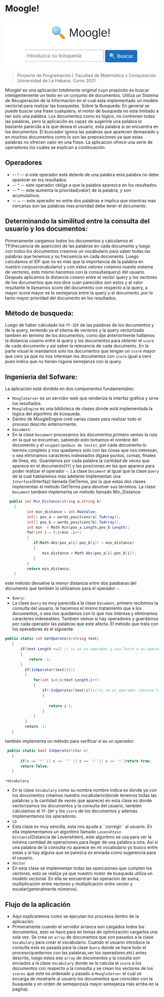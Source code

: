 # Moogle!

![](moogle.png)

> Proyecto de Programación I. Facultad de Matemática y Computación. Universidad de La Habana. Curso 2021.

Moogle! es una aplicación *totalmente original* cuyo propósito es buscar inteligentemente un texto en un conjunto de documentos.
Utiliza un Sistema de Recuperación de la Información en el cual esta implementado un modelo vectorial para realizar las busquedas.
Sobre la Busqueda:
En general se puede buscar una frase cualquiera, el motor de busqueda no esta limitado a tan solo una palabra. Los documentos como es lógico,
no contienen todas las palabras, pero la aplicación es capaz de sugerirle una palabra lo bastante parecida a la que desea el usuario, 
esta palabra si se encuentra en los documentos. El buscador ignora las palabras que aparecen demasiado y en muchos documentos como lo 
son las preposiciones ya que estas palabras no ofrecen valor en una frase. La aplicacion ofrece una serie de operadores los cuales se explican 
a continuación:
## Operadores
- -- ! -- si este operador está delante de una palabra esta palabra no debe aparecer en los resultados.
- -- ^ -- este operador obliga a que la palabra aparezca en los resultados.
- -- * -- este aumenta la prioridad(valor) de la palabra, y son acumulativos.
- -- ~ -- este operador es entre dos palabras e implica que mientras mas cercanas son las palabras mas prioridad debe tener el documento.

## Determinando la similitud entre la consulta del usuario y los documentos:
Primeramente cargamos todos los documentos y calculamos el TF(frecuencia de aparición) de las palabras en cada documento y luego con 
todos los documentos creamos un vocabulario para saber todas las palabras que tenemos y su frecuencia en cada documento. Luego 
calculamos el IDF que no es más que la importancia de la palabra en nuestro corpus(vocabulario) y con estos valores creamos 
nuesto sistema de vectores, esto mismo hacemos con la consulta(query) del usuario. Después aplicamos la distancia coseno entre 
el vector query y los vectores de los documentos que nos dice cuán parecidos son estos y al valor resultante le llamamos score del documento
con respecto a la query, a mayor score mayor es la semejanza entre la query y el documento ,por lo tanto mayor prioridad del documento en los resultados. 

## Método de busqueda:
Luego de haber calculado los `TF-IDF` de las palabras de los documentos y de la query, teniendo ya el sitema de vectores y la query vectorizada 
también en termino de los documentos, como dije anteriormente hallamos la distancia coseno entre la query y los documentos para obtener el `score` 
de cada documento y así saber la relevancia de cada documento. En la parte visual le mandamos solo los documentos que tengan un `score` mayor que 
cero ya que no nos interesan los documentos con `score` igual a cero pues indica que no tienen niguna semejanza con la query.


## Ingenieria del Sofware:
La aplicación está dividida en dos componentes fundamentales:

- `MoogleServer` es un servidor web que renderiza la interfaz gráfica y sirve los resultados.
- `MoogleEngine` es una biblioteca de clases donde está implementada la lógica del algoritmo de búsqueda.
- Dentro de MoogleEngine creé varias clases para realizar todo el proceso descrito anteriormente.
- `Document`:
- En la clase `Document` procesamos los documentos,primero vemos la ruta en la que se encuntran, sabiendo esto tomamos el nombre del documento y el `snippet(pedazo de texto)`, por cada documento lo leemos completo y nos quedamos solo con las cosas que nos interesan, o sea eliminamos caracteres indeseados digase puntos, comas, finales de línea, etc. Guardamos por cada palabra la cantidad de veces que aparece en el documento(`TF`) y las posiciones en las que aparece para poder realizar el operador `~`. La clase `Document` al igual que la clase `Query` de la cual hablaremos más adelante implementan una `Interface`(Interfaz) llamada GetTerms, por lo que estas dos clases implementan el método GetTerms para devolver sus términos. La clase `Document` tambien implementa un método llamado Min_Distance:
```cs  
  public int Min_Distance(string a,string b)
    {
          int min_distance = int.MaxValue;
          int[] pos_a = words_positions[a].ToArray();
          int[] pos_b = words_positions[b].ToArray();
          int min  = Math.Min(pos_a.Length,pos_b.Length);
          for(int i = 0;i<min ;i++)
          {
             if(Math.Abs(pos_a[i]-pos_b[i]) < min_distance)
             {
                 min_distance = Math.Abs(pos_a[i]-pos_b[i]);
             }
          }
          return min_distance;
    }
``` 
este método devuelve la menor distancia entre dos palabaras del documento que también lo utilizamos para el operador `~`.
- `Query`:
- La clase `Query` es muy parecida a la clase `Document`, primero recibimos la consulta del usuario, le hacemos el mismo tratamiento que a los documentos, o sea nos quedamos con lo que nos interesa y eliminamos caracteres indeseables. Tambien vemos si hay operadores y guardamos por cada operador las palabras que este afecta. El método que trata con los operadores es el siguiente:
 ```cs
 public static int GetOperators(string text)
    {
        if(text.Length <=2) // si es un operador y una letra o un operador vacio es absurdo
        {
            return -1;
        }
          if(IsOperator(text[0]))
          {
              for(int i=0;i<text.Length;i++)
              {
                  if(!IsOperator(text[i]))//si no es operador retorna la posicion anterior
                  {

                     return i-1;
                  }
              }
          }  
          return -1;
    }
 ```
 también implementa un método para verificar si es un operador:
 ```cs
  public static bool IsOperator(char c)
    {
        if(c == '*' || c == '^' || c == '!' || c == '~')return true;
        return false;
    }
 ```
 -`Vocabulary`
 - En la clase `Vocabulary` como su nombre nombre indica es donde ya con los documentos creamos nuestro vocabulario(donde tenemos todas las palabras y la cantidad de veces que aparece) en esta clase es donde vectorizamos los documentos y la consulta del usuario, también calculamos el `TF-IDF` y los `score` de los documentos y además implementamos los operadores.
 - `LD`
 - Esta clase es muy sencilla, esta nos ayuda a ¨corregir¨ al usuario. En ella implementamos un algoritmo llamado `Levenshtein Distance`(Distancia de Levenshtein), este algoritmo se usa para ver la mínima cantidad de operaciones para llegar de una palabra a otra. Así si una palabra de la consulta no aparece en mi vocabulario yo busco entre estas y si hay alguna que se parezca es enviada como sugerencia para el usuario.
 - `Vector`
 - En esta clase se implementan todas las opercaiones que cumplen los vectores, esto se realiza ya que nuestro motor de busqueda utiliza un modelo vectorial. En ella se encuentran las operacion de suma, multiplicación entre vectores y multiplicación entre vector y escalar(generalmente números).

## Flujo de la aplicación
- Aqui explicaremos como se ejecutan los procesos dentro de la aplicación:
-  Primeramente cuando el servidor arranca son cargados todos los documentos, esto se hace para en temas de optimización cargarlos una sola vez. Se crea un `array` de documentos que son pasados a la clase `Vocabulary` para crear el vocabulario. Cuando el usuario introduce la consulta esta es pasada para la clase `Query` donde se hace todo el proceso(quedarnos con las palabras,ver los operadores,etc) antes descrito, luego estos ese `array` de documentos y la cosulta son enviados a la clase `Vocabulary` donde se le calcula el `score` a los documentos con respecto a la consulta y se crean los vectores de los `scores` que este es ordenado y pasado a `MoogleServer` el cual se encarga de mostrarle al usuario los documentos que coinciden con la busqueda y en orden de semejanza(a mayor semejanza más arriba en la pagina). 
 


         
